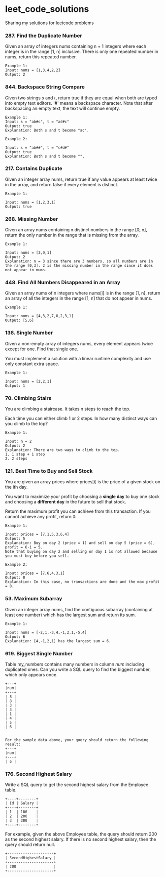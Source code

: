 # leet_code_solutions
Sharing my solutions for leetcode problems

### 287. Find the Duplicate Number 
Given an array of integers nums containing n + 1 integers where each integer is in the range [1, n] inclusive.
There is only one repeated number in nums, return this repeated number.
```
Example 1:
Input: nums = [1,3,4,2,2]
Output: 2
```

### 844. Backspace String Compare

Given two strings *s* and *t*, return true if they are equal when both are typed into empty text editors. 
'#' means a backspace character.
Note that after backspacing an empty text, the text will continue empty.
```
Example 1:
Input: s = "ab#c", t = "ad#c"
Output: true
Explanation: Both s and t become "ac".

Example 2:

Input: s = "ab##", t = "c#d#"
Output: true
Explanation: Both s and t become "".
```

### 217. Contains Duplicate

Given an integer array nums, return true if any value appears at least twice in the array, and return false if every element is distinct.
```
Example 1:

Input: nums = [1,2,3,1]
Output: true
```

### 268. Missing Number

Given an array nums containing n distinct numbers in the range [0, n], return the only number in the range that is missing from the array.

```
Example 1:

Input: nums = [3,0,1]
Output: 2
Explanation: n = 3 since there are 3 numbers, so all numbers are in the range [0,3]. 2 is the missing number in the range since it does not appear in nums.
```

### 448. Find All Numbers Disappeared in an Array

Given an array nums of n integers where nums[i] is in the range [1, n], return an array of all the integers in the range [1, n] that do not appear in nums.
```
Example 1:

Input: nums = [4,3,2,7,8,2,3,1]
Output: [5,6]
```
### 136. Single Number

Given a non-empty array of integers nums, every element appears twice except for one. Find that single one.

You must implement a solution with a linear runtime complexity and use only constant extra space.

```
Example 1:

Input: nums = [2,2,1]
Output: 1
```

### 70. Climbing Stairs

You are climbing a staircase. It takes n steps to reach the top.

Each time you can either climb 1 or 2 steps. In how many distinct ways can you climb to the top?

```
Example 1:

Input: n = 2
Output: 2
Explanation: There are two ways to climb to the top.
1. 1 step + 1 step
2. 2 steps
```

### 121. Best Time to Buy and Sell Stock

You are given an array prices where prices[i] is the price of a given stock on the ith day.

You want to maximize your profit by choosing a **single day** to buy one stock and choosing a **different day** in the future to sell that stock.

Return the maximum profit you can achieve from this transaction. If you cannot achieve any profit, return 0.

```
Example 1:

Input: prices = [7,1,5,3,6,4]
Output: 5
Explanation: Buy on day 2 (price = 1) and sell on day 5 (price = 6), profit = 6-1 = 5.
Note that buying on day 2 and selling on day 1 is not allowed because you must buy before you sell.

Example 2:

Input: prices = [7,6,4,3,1]
Output: 0
Explanation: In this case, no transactions are done and the max profit = 0.
```

### 53. Maximum Subarray
Given an integer array nums, find the contiguous subarray (containing at least one number) which has the largest sum and return its sum.
```
Example 1:

Input: nums = [-2,1,-3,4,-1,2,1,-5,4]
Output: 6
Explanation: [4,-1,2,1] has the largest sum = 6.
```

### 619. Biggest Single Number

Table my_numbers contains many numbers in column *num* including duplicated ones.
Can you write a SQL query to find the biggest number, which only appears once.

```
+---+
|num|
+---+
| 8 |
| 8 |
| 3 |
| 3 |
| 1 |
| 4 |
| 5 |
| 6 | 


For the sample data above, your query should return the following result:
+---+
|num|
+---+
| 6 |
```

### 176. Second Highest Salary

Write a SQL query to get the second highest salary from the Employee table.

```
+----+--------+
| Id | Salary |
+----+--------+
| 1  | 100    |
| 2  | 200    |
| 3  | 300    |
+----+--------+
```

For example, given the above Employee table, the query should return 200 as the second highest salary. If there is no second highest salary, then the query should return null.

```
+---------------------+
| SecondHighestSalary |
+---------------------+
| 200                 |
+---------------------+
```











